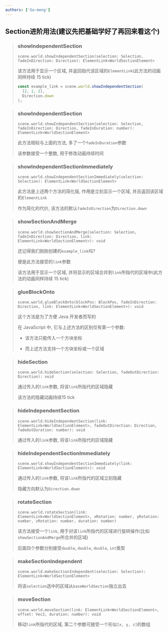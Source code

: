 ```yaml
---
authors: ['Gu-meng']
---
```

## Section进阶用法(建议先把基础学好了再回来看这个)

> ### showIndependentSection
>
> `scene.world.showIndependentSection(selection: Selection, fadeInDirection: Direction): ElementLink<WorldSectionElement>`
>
> 该方法用于显示一个区域, 并返回指代该区域的`ElementLink`(此方法的动画同样持续 15 tick)
>
> ```js
> const example_link = scene.world.showIndependentSection(
>   [2, 1, 2],
>   Direction.down
> );
> ```

> ### showIndependentSection
>
> `scene.world.showIndependentSection(selection: Selection, fadeInDirection: Direction, fadeInDuration: number): ElementLink<WorldSectionElement>`
>
> 此方法相较与上面的方法, 多了一个`fadeInDuration`参数
>
> 该参数接受一个整数, 用于修改动画持续时间

> ### showIndependentSectionImmediately
>
> `scene.world.showIndependentSectionImmediately(selection: Selection): ElementLink<WorldSectionElement>`
>
> 此方法是上述两个方法的简化版, 作用是立刻显示一个区域, 并且返回该区域的`ElementLink`
>
> 作为简化的代价, 该方法的默认`fadeInDirection`为`Direction.down`

> ### showSectionAndMerge
>
> `scene.world.showSectionAndMerge(selection: Selection, fadeInDirection: Direction, link: ElementLink<WorldSectionElement>): void`
>
> 还记得我们刚刚创建的`example_link`吗?
>
> 便是此方法接受的`link`参数
>
> 该方法用于显示一个区域, 并将显示的区域合并到`link`所指代的区域中(此方法的动画同样持续 15 tick)

> ### glueBlockOnto
>
> `scene.world.glueBlockOnto(blockPos: BlockPos, fadeInDirection: Direction, link: ElementLink<WorldSectionElement>): void`
>
> 这个方法是为了方便 Java 开发者而写的
>
> 在 JavaScript 中, 它与上述方法的区别仅有第一个参数:
>
> - 该方法只能传入一个方块坐标
>
> - 而上述方法支持一个方块坐标或一个区域

> ### hideSection
>
> `scene.world.hideSection(selection: Selection, fadeOutDirection: Direction): void`
>
> 通过传入的`link`参数, 将该`link`所指代的区域隐藏
>
> 该方法的隐藏动画持续15 tick

> ### hideIndependentSection
>
> `scene.world.hideIndependentSection(link: ElementLink<WorldSectionElement>, fadeOutDirection: Direction, fadeOutDuration: number): void`
>
> 通过传入的`link`参数, 将该`link`所指代的区域隐藏

> ### hideIndependentSectionImmediately
>
> `scene.world.showIndependentSectionImmediately(link: ElementLink<WorldSectionElement>): void`
>
> 通过传入的`link`参数, 将该`link`所指代的区域立刻隐藏
>
> 隐藏方向默认为`Direction.down`

> ### rotateSection
>
> `scene.world.rotateSection(link: ElementLink<WorldSectionElement>, xRotation: number, yRotation: number, zRotation: number, duration: number)`
>
> 该方法接受一个`link`, 用于对该`link`所指代的区域进行旋转操作(比如`showSectionAndMerge`所合并的区域)
>
> 后面四个参数分别接受`double`, `double`, `double`, `int`类型

> ### makeSectionIndependent
>
> `scene.world.makeSectionIndependent(selection: Selection): ElementLink<WorldSectionElement>`
>
> 将该`selection`选中的区域从`baseWorldSection`独立出去

> ### moveSection
>
> `scene.world.moveSection(link: ElementLink<WorldSectionElement>, offset: Vec3, duration: number): void`
>
> 移动`link`所指代的区域, 第二个参数可接受一个形似`[x, y, z]`的数组
